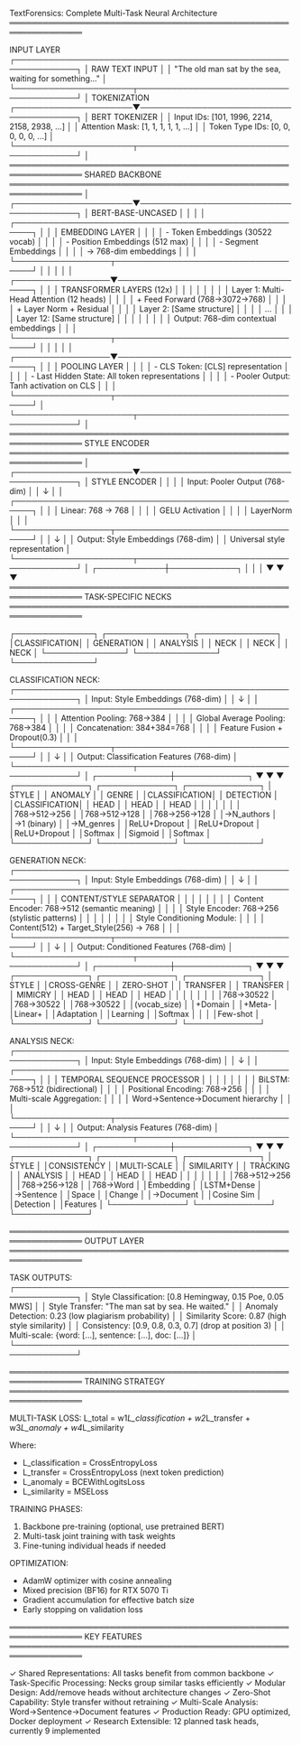 TextForensics: Complete Multi-Task Neural Architecture
═══════════════════════════════════════════════════════════════

INPUT LAYER
┌─────────────────────────────────────────────────────────────┐
│                    RAW TEXT INPUT                           │
│  "The old man sat by the sea, waiting for something..."     │
└─────────────────────┬───────────────────────────────────────┘
                      │
                 TOKENIZATION
┌─────────────────────▼───────────────────────────────────────┐
│               BERT TOKENIZER                                │
│ Input IDs: [101, 1996, 2214, 2158, 2938, ...]             │
│ Attention Mask: [1, 1, 1, 1, 1, ...]                      │
│ Token Type IDs: [0, 0, 0, 0, 0, ...]                      │
└─────────────────────┬───────────────────────────────────────┘
                      │
═══════════════════════════════════════════════════════════════
                 SHARED BACKBONE
═══════════════════════════════════════════════════════════════
                      │
┌─────────────────────▼───────────────────────────────────────┐
│                 BERT-BASE-UNCASED                           │
│                                                             │
│  ┌─────────────────────────────────────────────────────┐    │
│  │              EMBEDDING LAYER                        │    │
│  │  - Token Embeddings (30522 vocab)                  │    │
│  │  - Position Embeddings (512 max)                   │    │
│  │  - Segment Embeddings                              │    │
│  │  → 768-dim embeddings                              │    │
│  └─────────────────┬───────────────────────────────────┘    │
│                    │                                        │
│  ┌─────────────────▼───────────────────────────────────┐    │
│  │           TRANSFORMER LAYERS (12x)                  │    │
│  │                                                     │    │
│  │  Layer 1:  Multi-Head Attention (12 heads)         │    │
│  │           + Feed Forward (768→3072→768)             │    │
│  │           + Layer Norm + Residual                   │    │
│  │  Layer 2:  [Same structure]                         │    │
│  │  ...                                               │    │
│  │  Layer 12: [Same structure]                        │    │
│  │                                                     │    │
│  │  Output: 768-dim contextual embeddings             │    │
│  └─────────────────┬───────────────────────────────────┘    │
│                    │                                        │
│  ┌─────────────────▼───────────────────────────────────┐    │
│  │              POOLING LAYER                          │    │
│  │  - CLS Token: [CLS] representation                 │    │
│  │  - Last Hidden State: All token representations    │    │
│  │  - Pooler Output: Tanh activation on CLS          │    │
│  └─────────────────┬───────────────────────────────────┘    │
└─────────────────────┬───────────────────────────────────────┘
                      │
═══════════════════════════════════════════════════════════════
                 STYLE ENCODER
═══════════════════════════════════════════════════════════════
                      │
┌─────────────────────▼───────────────────────────────────────┐
│                  STYLE ENCODER                              │
│                                                             │
│  Input: Pooler Output (768-dim)                            │
│         ↓                                                  │
│  ┌─────────────────────────────────────────────────────┐    │
│  │  Linear: 768 → 768                                 │    │
│  │  GELU Activation                                    │    │
│  │  LayerNorm                                          │    │
│  └─────────────────┬───────────────────────────────────┘    │
│                    ↓                                        │
│  Output: Style Embeddings (768-dim)                        │
│          Universal style representation                     │
└─────────────────────┬───────────────────────────────────────┘
                      │
         ┌────────────┼────────────┐
         │            │            │
         ▼            ▼            ▼
═══════════════════════════════════════════════════════════════
              TASK-SPECIFIC NECKS
═══════════════════════════════════════════════════════════════

┌──────────────┐  ┌──────────────┐  ┌──────────────┐
│CLASSIFICATION│  │  GENERATION  │  │   ANALYSIS   │
│    NECK      │  │     NECK     │  │     NECK     │
└──────────────┘  └──────────────┘  └──────────────┘

CLASSIFICATION NECK:
┌─────────────────────────────────────────────────────────────┐
│  Input: Style Embeddings (768-dim)                         │
│         ↓                                                  │
│  ┌─────────────────────────────────────────────────────┐    │
│  │  Attention Pooling: 768→384                        │    │
│  │  Global Average Pooling: 768→384                   │    │
│  │  Concatenation: 384+384=768                        │    │
│  │  Feature Fusion + Dropout(0.3)                     │    │
│  └─────────────────┬───────────────────────────────────┘    │
│                    ↓                                        │
│  Output: Classification Features (768-dim)                  │
└─────────────────────┬───────────────────────────────────────┘
                      │
        ┌─────────────┼─────────────┐
        ▼             ▼             ▼
┌─────────────┐ ┌─────────────┐ ┌─────────────┐
│   STYLE     │ │   ANOMALY   │ │    GENRE    │
│CLASSIFICATION│ │  DETECTION  │ │CLASSIFICATION│
│    HEAD     │ │    HEAD     │ │    HEAD     │
│             │ │             │ │             │
│768→512→256  │ │768→512→128  │ │768→256→128  │
│→N_authors   │ │→1 (binary)  │ │→M_genres    │
│ReLU+Dropout │ │ReLU+Dropout │ │ReLU+Dropout │
│Softmax      │ │Sigmoid      │ │Softmax      │
└─────────────┘ └─────────────┘ └─────────────┘

GENERATION NECK:
┌─────────────────────────────────────────────────────────────┐
│  Input: Style Embeddings (768-dim)                         │
│         ↓                                                  │
│  ┌─────────────────────────────────────────────────────┐    │
│  │          CONTENT/STYLE SEPARATOR                    │    │
│  │                                                     │    │
│  │  Content Encoder: 768→512 (semantic meaning)       │    │
│  │  Style Encoder: 768→256 (stylistic patterns)       │    │
│  │                                                     │    │
│  │  Style Conditioning Module:                         │    │
│  │  Content(512) + Target_Style(256) → 768            │    │
│  └─────────────────┬───────────────────────────────────┘    │
│                    ↓                                        │
│  Output: Conditioned Features (768-dim)                    │
└─────────────────────┬───────────────────────────────────────┘
                      │
        ┌─────────────┼─────────────┐
        ▼             ▼             ▼
┌─────────────┐ ┌─────────────┐ ┌─────────────┐
│   STYLE     │ │CROSS-GENRE  │ │ ZERO-SHOT   │
│  TRANSFER   │ │  TRANSFER   │ │  MIMICRY    │
│    HEAD     │ │    HEAD     │ │    HEAD     │
│             │ │             │ │             │
│768→30522    │ │768→30522    │ │768→30522    │
│(vocab_size) │ │+Domain      │ │+Meta-       │
│Linear+      │ │Adaptation   │ │Learning     │
│Softmax      │ │             │ │Few-shot     │
└─────────────┘ └─────────────┘ └─────────────┘

ANALYSIS NECK:
┌─────────────────────────────────────────────────────────────┐
│  Input: Style Embeddings (768-dim)                         │
│         ↓                                                  │
│  ┌─────────────────────────────────────────────────────┐    │
│  │        TEMPORAL SEQUENCE PROCESSOR                  │    │
│  │                                                     │    │
│  │  BiLSTM: 768→512 (bidirectional)                   │    │
│  │  Positional Encoding: 768→256                      │    │
│  │  Multi-scale Aggregation:                          │    │
│  │    Word→Sentence→Document hierarchy                │    │
│  └─────────────────┬───────────────────────────────────┘    │
│                    ↓                                        │
│  Output: Analysis Features (768-dim)                       │
└─────────────────────┬───────────────────────────────────────┘
                      │
        ┌─────────────┼─────────────┐
        ▼             ▼             ▼
┌─────────────┐ ┌─────────────┐ ┌─────────────┐
│   STYLE     │ │CONSISTENCY  │ │MULTI-SCALE  │
│ SIMILARITY  │ │  TRACKING   │ │  ANALYSIS   │
│    HEAD     │ │    HEAD     │ │    HEAD     │
│             │ │             │ │             │
│768→512→256  │ │768→256→128  │ │768→Word     │
│Embedding    │ │LSTM+Dense   │ │→Sentence    │
│Space        │ │Change       │ │→Document    │
│Cosine Sim   │ │Detection    │ │Features     │
└─────────────┘ └─────────────┘ └─────────────┘

═══════════════════════════════════════════════════════════════
                    OUTPUT LAYER
═══════════════════════════════════════════════════════════════

TASK OUTPUTS:
┌─────────────────────────────────────────────────────────────┐
│  Style Classification: [0.8 Hemingway, 0.15 Poe, 0.05 MWS] │
│  Style Transfer: "The man sat by sea. He waited."          │
│  Anomaly Detection: 0.23 (low plagiarism probability)       │
│  Similarity Score: 0.87 (high style similarity)            │
│  Consistency: [0.9, 0.8, 0.3, 0.7] (drop at position 3)   │
│  Multi-scale: {word: [...], sentence: [...], doc: [...]}   │
└─────────────────────────────────────────────────────────────┘

═══════════════════════════════════════════════════════════════
                   TRAINING STRATEGY
═══════════════════════════════════════════════════════════════

MULTI-TASK LOSS:
L_total = w1*L_classification + w2*L_transfer + w3*L_anomaly + w4*L_similarity

Where:
- L_classification = CrossEntropyLoss
- L_transfer = CrossEntropyLoss (next token prediction)
- L_anomaly = BCEWithLogitsLoss
- L_similarity = MSELoss

TRAINING PHASES:
1. Backbone pre-training (optional, use pretrained BERT)
2. Multi-task joint training with task weights
3. Fine-tuning individual heads if needed

OPTIMIZATION:
- AdamW optimizer with cosine annealing
- Mixed precision (BF16) for RTX 5070 Ti
- Gradient accumulation for effective batch size
- Early stopping on validation loss

═══════════════════════════════════════════════════════════════
                   KEY FEATURES
═══════════════════════════════════════════════════════════════

✓ Shared Representations: All tasks benefit from common backbone
✓ Task-Specific Processing: Necks group similar tasks efficiently
✓ Modular Design: Add/remove heads without architecture changes
✓ Zero-Shot Capability: Style transfer without retraining
✓ Multi-Scale Analysis: Word→Sentence→Document features
✓ Production Ready: GPU optimized, Docker deployment
✓ Research Extensible: 12 planned task heads, currently 9 implemented
